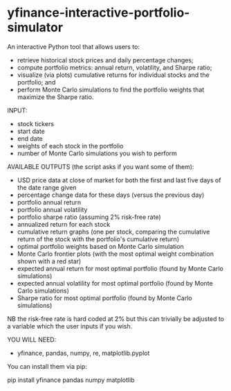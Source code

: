# yfinance-interactive-portfolio-simulator
An interactive Python tool that allows users to:
- retrieve historical stock prices and daily percentage changes;
- compute portfolio metrics: annual return, volatility, and Sharpe ratio;
- visualize (via plots) cumulative returns for individual stocks and the portfolio; and
- perform Monte Carlo simulations to find the portfolio weights that maximize the Sharpe ratio.

INPUT: 
- stock tickers
- start date
- end date
- weights of each stock in the portfolio
- number of Monte Carlo simulations you wish to perform

AVAILABLE OUTPUTS (the script asks if you want some of them):
- USD price data at close of market for both the first and last five days of the date range given
- percentage change data for these days (versus the previous day)
- portfolio annual return
- portfolio annual volatility
- portfolio sharpe ratio (assuming 2% risk-free rate)
- annualized return for each stock
- cumulative return graphs (one per stock, comparing the cumulative return of the stock with the portfolio's cumulative return)
- optimal portfolio weights based on Monte Carlo simulation
- Monte Carlo frontier plots (with the most optimal weight combination shown with a red star)
- expected annual return for most optimal portfolio (found by Monte Carlo simulations)
- expected annual volatility for most optimal portfolio (found by Monte Carlo simulations)
- Sharpe ratio for most optimal portfolio (found by Monte Carlo simulations)

NB the risk-free rate is hard coded at 2% but this can trivially be adjusted to a variable which the user inputs if you wish.

YOU WILL NEED:
- yfinance, pandas, numpy, re, matplotlib.pyplot

You can install them via pip:

pip install yfinance pandas numpy matplotlib


